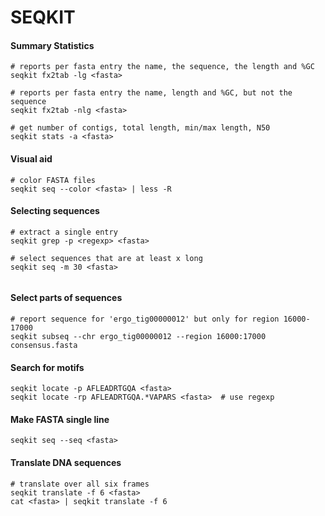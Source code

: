 # SEQKIT

#### Summary Statistics
```
# reports per fasta entry the name, the sequence, the length and %GC
seqkit fx2tab -lg <fasta>		

# reports per fasta entry the name, length and %GC, but not the sequence
seqkit fx2tab -nlg <fasta>		

# get number of contigs, total length, min/max length, N50
seqkit stats -a <fasta>
```

#### Visual aid
```
# color FASTA files
seqkit seq --color <fasta> | less -R    
```

#### Selecting sequences
```
# extract a single entry
seqkit grep -p <regexp> <fasta>

# select sequences that are at least x long
seqkit seq -m 30 <fasta>


```

#### Select parts of sequences
```
# report sequence for 'ergo_tig00000012' but only for region 16000-17000
seqkit subseq --chr ergo_tig00000012 --region 16000:17000 consensus.fasta
```

#### Search for motifs
```
seqkit locate -p AFLEADRTGQA <fasta>
seqkit locate -rp AFLEADRTGQA.*VAPARS <fasta>  # use regexp
```

#### Make FASTA single line
```
seqkit seq --seq <fasta>
```

#### Translate DNA sequences 
```
# translate over all six frames
seqkit translate -f 6 <fasta>
cat <fasta> | seqkit translate -f 6
```
